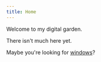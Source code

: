 ```yaml
---
title: Home
---
```


Welcome to my digital garden.

There isn't much here yet.

Maybe you're looking for [windows](https://windows.liamtbrand.com)?

